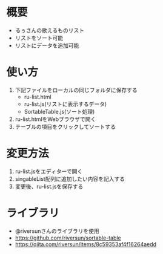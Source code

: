 # 概要
- るぅさんの歌えるものリスト
- リストをソート可能
- リストにデータを追加可能


# 使い方
1. 下記ファイルをローカルの同じフォルダに保存する
    - ru-list.html
    - ru-list.js(リストに表示するデータ)
    - SortableTable.js(ソート処理)
2. ru-list.htmlをWebブラウザで開く
3. テーブルの項目をクリックしてソートする


# 変更方法
1. ru-list.jsをエディターで開く
2. singableList配列に追加したい内容を記入する
3. 変更後、ru-list.jsを保存する

# ライブラリ
- @riversunさんのライブラリを使用
- https://github.com/riversun/sortable-table
- https://qiita.com/riversun/items/8c59353af4f16264aedd

